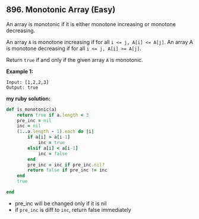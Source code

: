 ## 896. Monotonic Array (Easy)
An array is monotonic if it is either monotone increasing or monotone decreasing.

An array `A` is monotone increasing if for all `i <= j, A[i] <= A[j]`.  An array A is monotone decreasing if for all `i <= j, A[i] >= A[j]`.

Return `true` if and only if the given array `A` is monotonic.

__Example 1:__
```
Input: [1,2,2,3]
Output: true
```
__my ruby solution:__
```ruby
def is_monotonic(a)
    return true if a.length < 3
    pre_inc = nil
    inc = nil
    (1..a.length - 1).each do |i|
        if a[i] > a[i-1]
            inc = true
        elsif a[i] < a[i-1]
            inc = false
        end
        pre_inc = inc if pre_inc.nil?
        return false if pre_inc != inc
    end
    true

end
```

- pre_inc will be changed only if it is nil
- if `pre_inc` is diff to `inc`, return false immediately
